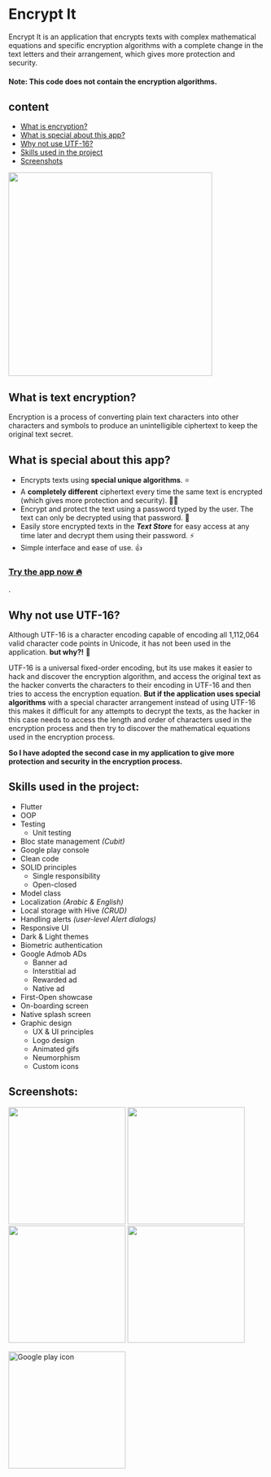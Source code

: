 # Encrypt It

Encrypt It is an application that encrypts texts with complex mathematical equations and specific encryption algorithms with a complete change in the text letters and their arrangement, which gives more protection and security.

#### Note: This code does not contain the encryption algorithms.


## content
- [What is encryption?](#what-is-text-encryption)
- [What is special about this app?](#what-is-special-about-this-app)
- [Why not use UTF-16?](#why-not-use-utf-16)
- [Skills used in the project](#skills-used-in-the-project)
- [Screenshots](#screenshots)


<img src="https://user-images.githubusercontent.com/87443208/165843645-4c46cfba-5069-4d03-9c7d-bd8c2b4dfa5e.gif" alt="" width="400"/>


## What is text encryption?

Encryption is a process of converting plain text characters into other characters and symbols to produce an unintelligible ciphertext to keep the original text secret.


## What is special about this app?

- Encrypts texts using **special unique algorithms**. ⭐
- A **completely different** ciphertext every time the same text is encrypted (which gives more protection and security). 💪🔐
- Encrypt and protect the text using a password typed by the user. The text can only be decrypted using that password. 🔑
- Easily store encrypted texts in the ***Text Store*** for easy access at any time later and decrypt them using their password. ⚡
- Simple interface and ease of use. 👍

### [Try the app now 🔥](https://play.google.com/store/apps/details?id=malazhariy.encryptIt)



.


## Why not use UTF-16?

Although UTF-16 is a character encoding capable of encoding all 1,112,064 valid character code points in Unicode, it has not been used in the application. **but why?!** 🤔

UTF-16 is a universal fixed-order encoding, but its use makes it easier to hack and discover the encryption algorithm, and access the original text as the hacker converts the characters to their encoding in UTF-16 and then tries to access the encryption equation.
**But if the application uses special algorithms** with a special character arrangement instead of using UTF-16 this makes it difficult for any attempts to decrypt the texts, as the hacker in this case needs to access the length and order of characters used in the encryption process and then try to discover the mathematical equations used in the encryption process.

**So I have adopted the second case in my application to give more protection and security in the encryption process.**



## Skills used in the project:

- Flutter
- OOP
- Testing
    - Unit testing
- Bloc state management *(Cubit)*
- Google play console
- Clean code
- SOLID principles
  - Single responsibility
  - Open-closed
- Model class
- Localization *(Arabic & English)*
- Local storage with Hive *(CRUD)*
- Handling alerts *(user-level Alert dialogs)*
- Responsive UI
- Dark & Light themes
- Biometric authentication
- Google Admob ADs
    - Banner ad
    - Interstitial ad
    - Rewarded ad
    - Native ad
- First-Open showcase
- On-boarding screen
- Native splash screen
- Graphic design
    - UX & UI principles
    - Logo design
    - Animated gifs
    - Neumorphism
    - Custom icons

## Screenshots:

<img src="https://user-images.githubusercontent.com/87443208/176006539-c544ba8b-8864-4225-9210-7218de166648.jpg" alt="" width="230"/> <img src="https://user-images.githubusercontent.com/87443208/176006573-1901d1b0-3eef-444b-bac0-0439b4a7c69d.jpg" alt="" width="230"/> <img src="https://user-images.githubusercontent.com/87443208/176006612-53e92730-7285-4a66-98fe-0575dcb48c77.jpg" alt="" width="230"/> <img src="https://user-images.githubusercontent.com/87443208/176006649-1bcb11f7-3039-4681-9550-55c7012546de.jpg" alt="" width="230"/>

[<img src="https://upload.wikimedia.org/wikipedia/commons/7/78/Google_Play_Store_badge_EN.svg" alt="Google play icon" width="230"/>](https://play.google.com/store/apps/details?id=malazhariy.encryptIt)


